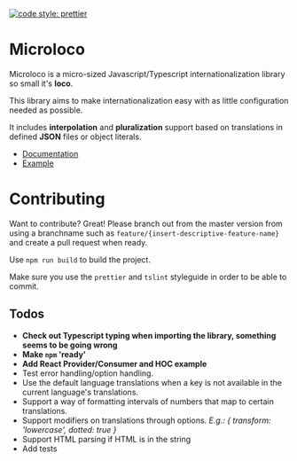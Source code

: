 [![code style: prettier](https://img.shields.io/badge/code_style-prettier-ff69b4.svg?style=flat-square)](https://github.com/prettier/prettier)

# Microloco

Microloco is a micro-sized Javascript/Typescript internationalization library so small it's **loco**.

This library aims to make internationalization easy with as little configuration needed as possible. 

It includes **interpolation** and **pluralization** support based on translations in defined **JSON** files or object literals.

- [Documentation](docs/index.md)
- [Example](example)

# Contributing

Want to contribute? Great! Please branch out from the master version from using a branchname such as `feature/{insert-descriptive-feature-name}` and create a pull request when ready.

Use `npm run build` to build the project.

Make sure you use the `prettier` and `tslint` styleguide in order to be able to commit.

## Todos

- **Check out Typescript typing when importing the library, something seems to be going wrong**
- **Make `npm` 'ready'**
- **Add React Provider/Consumer and HOC example**
- Test error handling/option handling.
- Use the default language translations when a key is not available in the current language's translations. 
- Support a way of formatting intervals of numbers that map to certain translations.
- Support modifiers on translations through options. *E.g.: { transform: 'lowercase', dotted: true }* 
- Support HTML parsing if HTML is in the string
- Add tests
